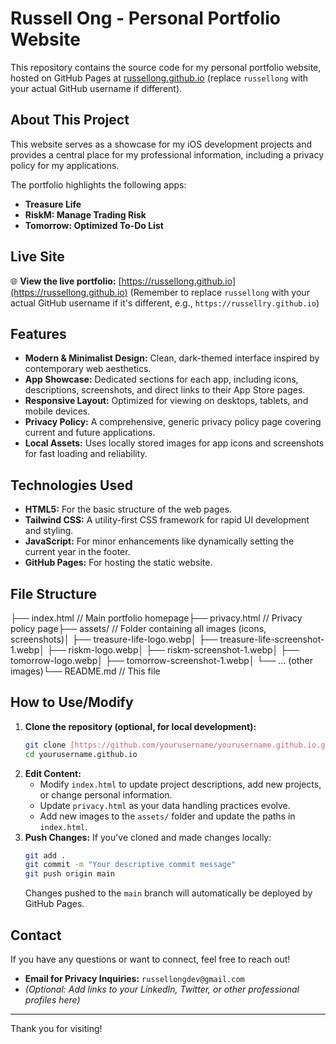 # Russell Ong - Personal Portfolio Website

This repository contains the source code for my personal portfolio website, hosted on GitHub Pages at [russellong.github.io](https://russellong.github.io) (replace `russellong` with your actual GitHub username if different).

## About This Project

This website serves as a showcase for my iOS development projects and provides a central place for my professional information, including a privacy policy for my applications.

The portfolio highlights the following apps:
* **Treasure Life**
* **RiskM: Manage Trading Risk**
* **Tomorrow: Optimized To-Do List**

## Live Site

🌐 **View the live portfolio:** [https://russellong.github.io](https://russellong.github.io)
(Remember to replace `russellong` with your actual GitHub username if it's different, e.g., `https://russellry.github.io`)

## Features

* **Modern & Minimalist Design:** Clean, dark-themed interface inspired by contemporary web aesthetics.
* **App Showcase:** Dedicated sections for each app, including icons, descriptions, screenshots, and direct links to their App Store pages.
* **Responsive Layout:** Optimized for viewing on desktops, tablets, and mobile devices.
* **Privacy Policy:** A comprehensive, generic privacy policy page covering current and future applications.
* **Local Assets:** Uses locally stored images for app icons and screenshots for fast loading and reliability.

## Technologies Used

* **HTML5:** For the basic structure of the web pages.
* **Tailwind CSS:** A utility-first CSS framework for rapid UI development and styling.
* **JavaScript:** For minor enhancements like dynamically setting the current year in the footer.
* **GitHub Pages:** For hosting the static website.

## File Structure

├── index.html         // Main portfolio homepage├── privacy.html       // Privacy policy page├── assets/            // Folder containing all images (icons, screenshots)│   ├── treasure-life-logo.webp│   ├── treasure-life-screenshot-1.webp│   ├── riskm-logo.webp│   ├── riskm-screenshot-1.webp│   ├── tomorrow-logo.webp│   ├── tomorrow-screenshot-1.webp│   └── ... (other images)└── README.md          // This file
## How to Use/Modify

1.  **Clone the repository (optional, for local development):**
    ```bash
    git clone [https://github.com/yourusername/yourusername.github.io.git](https://github.com/yourusername/yourusername.github.io.git)
    cd yourusername.github.io
    ```
2.  **Edit Content:**
    * Modify `index.html` to update project descriptions, add new projects, or change personal information.
    * Update `privacy.html` as your data handling practices evolve.
    * Add new images to the `assets/` folder and update the paths in `index.html`.
3.  **Push Changes:**
    If you've cloned and made changes locally:
    ```bash
    git add .
    git commit -m "Your descriptive commit message"
    git push origin main
    ```
    Changes pushed to the `main` branch will automatically be deployed by GitHub Pages.

## Contact

If you have any questions or want to connect, feel free to reach out!
* **Email for Privacy Inquiries:** `russellongdev@gmail.com`
* *(Optional: Add links to your LinkedIn, Twitter, or other professional profiles here)*

---

Thank you for visiting!

